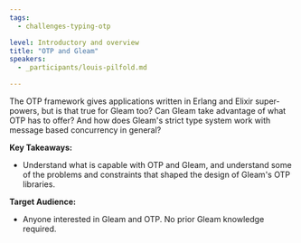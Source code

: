 ```yaml
---
tags: 
  - challenges-typing-otp

level: Introductory and overview
title: "OTP and Gleam"
speakers: 
  - _participants/louis-pilfold.md

---
```

The OTP framework gives applications written in Erlang and Elixir super-powers, but is that true for Gleam too?
Can Gleam take advantage of what OTP has to offer? And how does Gleam's strict type system work with message based concurrency in general?

**Key Takeaways:**

- Understand what is capable with OTP and Gleam, and understand some of the problems and constraints that shaped the design of Gleam's OTP libraries.

**Target Audience:**

- Anyone interested in Gleam and OTP. No prior Gleam knowledge required.
